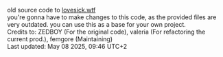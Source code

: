 old source code to <a href=https://lovesick.wtf>lovesick.wtf</a>
<br>
you're gonna have to make changes to this code, as the provided files are very outdated.
you can use this as a base for your own project.
<br>
Credits to: ZEDBOY (For the original code), valeria (For refactoring the current prod.), femgore (Maintaining)
<br>
Last updated: May 08 2025, 09:46 UTC+2